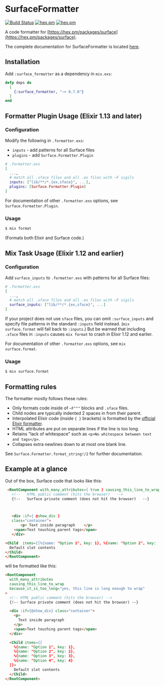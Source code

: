 # SurfaceFormatter

[![Build Status](https://github.com/surface-ui/surface_formatter/workflows/CI/badge.svg)](https://github.com/surface-ui/surface_formatter/actions?query=workflow%3A%22CI%22)
[![hex.pm](https://img.shields.io/hexpm/v/surface_formatter.svg)](https://hex.pm/packages/surface_formatter)
[![hex.pm](https://img.shields.io/hexpm/l/surface_formatter.svg)](https://hex.pm/packages/surface_formatter)

A code formatter for [https://hex.pm/packages/surface](https://hex.pm/packages/surface).

The complete documentation for SurfaceFormatter is located [here](https://hexdocs.pm/surface_formatter/).

## Installation

Add `:surface_formatter` as a dependency in `mix.exs`:

```elixir
defp deps do
  [
    {:surface_formatter, "~> 0.7.0"}
  ]
end
```

## Formatter Plugin Usage (Elixir 1.13 and later)

### Configuration

Modify the following in `.formatter.exs`:

- `inputs`  - add patterns for all Surface files
- `plugins` - add `Surface.Formatter.Plugin`

```elixir
# .formatter.exs
[
  ...,
  # match all .sface files and all .ex files with ~F sigils
  inputs: ["lib/**/*.{ex,sface}", ...],
  plugins: [Surface.Formatter.Plugin]
]
```

For documentation of other `.formatter.exs` options, see `Surface.Formatter.Plugin`.

### Usage

```bash
$ mix format
```

(Formats both Elixir and Surface code.)

## Mix Task Usage (Elixir 1.12 and earlier)

### Configuration

Add `surface_inputs` to `.formatter.exs` with patterns for all Surface files:

```elixir
# .formatter.exs
[
  ...,
  # match all .sface files and all .ex files with ~F sigils
  surface_inputs: ["lib/**/*.{ex,sface}", ...]
]
```

If your project does not use `sface` files, you can omit `:surface_inputs` and
specify file patterns in the standard `:inputs` field instead. (`mix
surface.format` will fall back to `:inputs`.) But be warned that including
`.sface` files in `:inputs` causes `mix format` to crash in Elixir 1.12 and
earlier.

For documentation of other `.formatter.exs` options, see `mix surface.format`.

### Usage

```bash
$ mix surface.format
```

## Formatting rules

The formatter mostly follows these rules:

- Only formats code inside of `~F"""` blocks and `.sface` files.
- Child nodes are typically indented 2 spaces in from their parent.
- Interpolated Elixir code (inside `{ }` brackets) is formatted by the
  [official Elixir formatter](https://hexdocs.pm/elixir/Code.html#format_string!/2).
- HTML attributes are put on separate lines if the line is too long.
- Retains "lack of whitespace" such as `<p>No whitespace between text and tags</p>`.
- Collapses extra newlines down to at most one blank line.

See `Surface.Formatter.format_string!/2` for further documentation.

## Example at a glance

Out of the box, Surface code that looks like this:

```html
 <RootComponent with_many_attributes={ true } causing_this_line_to_wrap={ true} because_it_is_too_long={ "yes, this line is long enough to wrap" }>
   <!--   HTML public comment (hits the browser)   -->
   {!--   Surface private comment (does not hit the browser)   --}



   <div :if={ @show_div }
   class="container">
       <p> Text inside paragraph    </p>
    <span>Text touching parent tags</span>
   </div>

<Child  items={[%{name: "Option 1", key: 1}, %{name: "Option 2", key:  2},    %{name: "Option 3", key: 3}, %{name: "Option 4", key: 4}]}>
  Default slot contents
</Child>
</RootComponent>
```

will be formatted like this:

```html
<RootComponent
  with_many_attributes
  causing_this_line_to_wrap
  because_it_is_too_long="yes, this line is long enough to wrap"
>
  <!-- HTML public comment (hits the browser) -->
  {!-- Surface private comment (does not hit the browser) --}

  <div :if={@show_div} class="container">
    <p>
      Text inside paragraph
    </p>
    <span>Text touching parent tags</span>
  </div>

  <Child items={[
    %{name: "Option 1", key: 1},
    %{name: "Option 2", key: 2},
    %{name: "Option 3", key: 3},
    %{name: "Option 4", key: 4}
  ]}>
    Default slot contents
  </Child>
</RootComponent>
```
